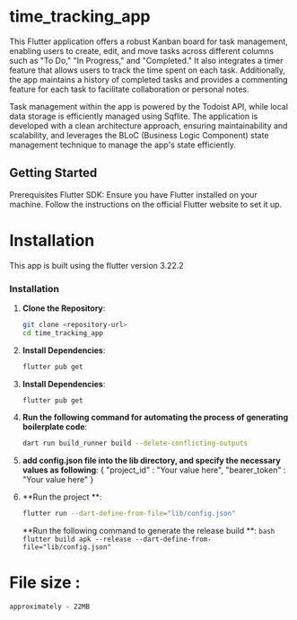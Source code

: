 # time_tracking_app

This Flutter application offers a robust Kanban board for task management, enabling users to create, edit, and move tasks across different columns such as "To Do," "In Progress," and "Completed." It also integrates a timer feature that allows users to track the time spent on each task. Additionally, the app maintains a history of completed tasks and provides a commenting feature for each task to facilitate collaboration or personal notes.

Task management within the app is powered by the Todoist API, while local data storage is efficiently managed using Sqflite. The application is developed with a clean architecture approach, ensuring maintainability and scalability, and leverages the BLoC (Business Logic Component) state management technique to manage the app's state efficiently.

## Getting Started
Prerequisites
Flutter SDK: Ensure you have Flutter installed on your machine. Follow the instructions on the official Flutter website to set it up.


# Installation

This app is built using the flutter version 3.22.2

### Installation

1. **Clone the Repository**:
   ```bash
   git clone <repository-url>
   cd time_tracking_app
   ```
2. **Install Dependencies**:
   ```bash
   flutter pub get
   ```
2. **Install Dependencies**:
   ```bash
   flutter pub get
   ```   
3. **Run the following command for automating the process of generating boilerplate code**:
   ```bash
   dart run build_runner build --delete-conflicting-outputs 
   ```
4. **add config.json file into the lib directory, and specify the necessary values as following**:
   {
     "project_id" : "Your value here",
     "bearer_token" : "Your value here"
   }
5. **Run the project **:
   ```bash
   flutter run --dart-define-from-file="lib/config.json"
   ```

    **Run the following command to generate the release build **:
       ```bash
         flutter build apk --release --dart-define-from-file="lib/config.json"
       ```

# File size : 
    approximately - 22MB


